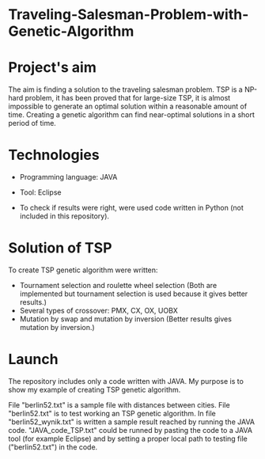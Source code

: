 # Traveling-Salesman-Problem-with-Genetic-Algorithm

# Project's aim
The aim is finding a solution to the traveling salesman problem. TSP is a NP-hard problem, it has been proved that for large-size TSP, 
it is almost impossible to generate an optimal solution within a reasonable amount of time. 
Creating a genetic algorithm can find near-optimal solutions in a short period of time.

# Technologies
* Programming language: JAVA
* Tool: Eclipse

* To check if results were right, were used code written in Python (not included in this repository).

# Solution of TSP
To create TSP genetic algorithm were written:
* Tournament selection and roulette wheel selection (Both are implemented but tournament selection is used because it gives better results.)
* Several types of crossover: PMX, CX, OX, UOBX
* Mutation by swap and mutation by inversion (Better results gives mutation by inversion.)

# Launch
The repository includes only a code written with JAVA. My purpose is to show my example of creating TSP genetic algorithm. 

File "berlin52.txt" is a sample file with distances between cities. File "berlin52.txt" is to test working an TSP genetic algorithm. 
In file "berlin52_wynik.txt" is written a sample result reached by running the JAVA code.
"JAVA_code_TSP.txt" could be runned by pasting the code to a JAVA tool (for example Eclipse) and by setting a proper local path to testing file ("berlin52.txt") in the code. 
